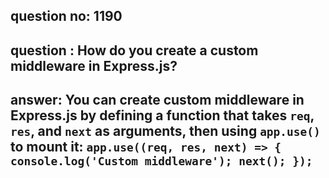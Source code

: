 
      
## question no: 1190

## question : How do you create a custom middleware in Express.js?

## answer: You can create custom middleware in Express.js by defining a function that takes `req`, `res`, and `next` as arguments, then using `app.use()` to mount it: `app.use((req, res, next) => { console.log('Custom middleware'); next(); });`
      